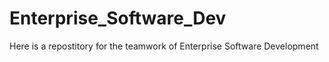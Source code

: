 # Enterprise_Software_Dev
Here is a repostitory for the teamwork of Enterprise Software Development

